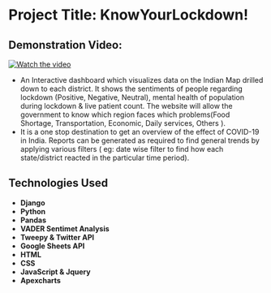 <h1>Project Title: KnowYourLockdown!</h1>

<h2>Demonstration Video:</h2>

[![Watch the video](https://img.youtube.com/vi/PaBOmoSr_10/0.jpg)](https://youtu.be/PaBOmoSr_10)

<ul>
 <li>An Interactive dashboard which visualizes data on the Indian Map drilled down to each district. It shows the sentiments of people regarding lockdown (Positive, Negative, Neutral), mental health of population during lockdown & live patient count. The website will allow the government to know which region faces which problems(Food Shortage, Transportation, Economic, Daily services, Others ).</li>

 <li>It is a one stop destination to get an overview of the effect of COVID-19 in India. Reports can be generated as required to find general trends by applying various filters ( eg: date wise filter to find how each state/district reacted in the particular time period).</li>
</ul>

<h2>Technologies Used</h2>
<ul>
 <li><b>Django</b></li>
 <li><b>Python</b></li>
 <li><b>Pandas</b></li>
 <li><b>VADER Sentimet Analysis</b></li>
 <li><b>Tweepy & Twitter API</b></li>
 <li><b>Google Sheets API</b></li>
 <li><b>HTML</b></li>
 <li><b>CSS</b></li>
 <li><b>JavaScript & Jquery</b></li>
 <li><b>Apexcharts</b></li>
</ul>
